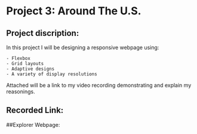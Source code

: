 # Project 3: Around The U.S.

## Project discription:
  In this project I will be designing a responsive webpage using:

  
    - Flexbox
    - Grid layouts
    - Adaptive designs 
    - A variety of display resolutions

    
  Attached will be a link to my video recording demonstrating and explain my reasonings.

  ## Recorded Link:



  ##Explorer Webpage:
  
      




  

